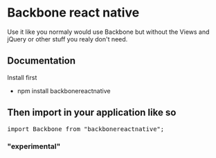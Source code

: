 Backbone react native
========

Use it like you normaly would use Backbone but without the Views and jQuery or other stuff you realy don't need.

## Documentation

Install first

- npm install backbonereactnative

## Then import in your application like so

<pre>
import Backbone from "backbonereactnative";
</pre>

### "experimental"